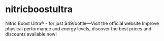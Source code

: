 # nitricboostultra
  Nitric Boost Ultra® - for just $49/bottle—Visit the official website Improve physical performance and energy levels, discover the best prices and discounts available now!
